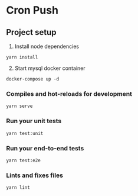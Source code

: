 # Cron Push

## Project setup
1. Install node dependencies
```
yarn install
```

2. Start mysql docker container
```
docker-compose up -d
```

### Compiles and hot-reloads for development
```
yarn serve
```

### Run your unit tests
```
yarn test:unit
```

### Run your end-to-end tests
```
yarn test:e2e
```

### Lints and fixes files
```
yarn lint
```
